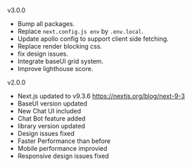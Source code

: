 v3.0.0

- Bump all packages.
- Replace `next.config.js env` by `.env.local`.
- Update apollo config to support client side fetching.
- Replace render blocking css.
- fix design issues.
- Integrate baseUI grid system.
- Improve lighthouse score.

v2.0.0

- Next.js updated to v9.3.6 https://nextjs.org/blog/next-9-3
- BaseUI version updated
- New Chat UI included
- Chat Bot feature added
- library version updated
- Design issues fixed
- Faster Performance than before
- Mobile performance improvied
- Responsive design issues fixed
